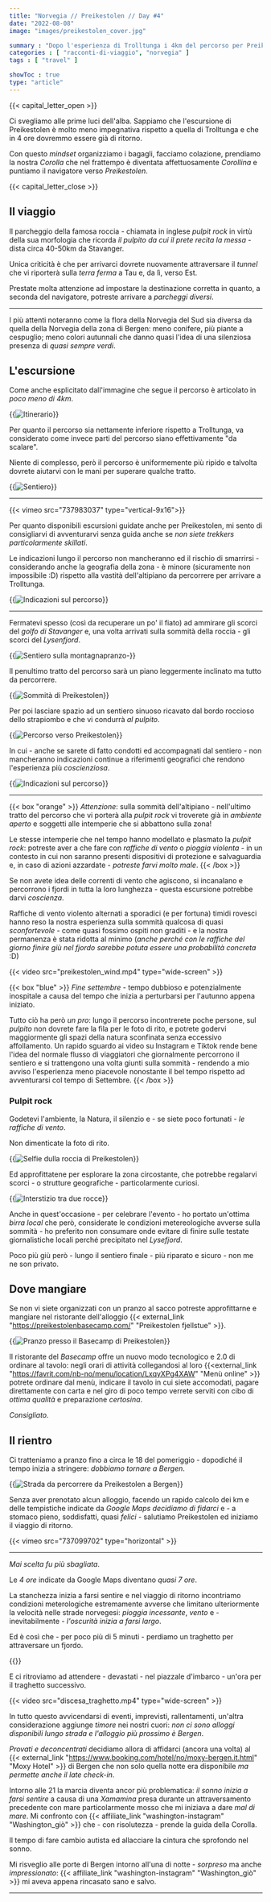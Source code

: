 ```yaml
---
title: "Norvegia // Preikestolen // Day #4"
date: "2022-08-08"
image: "images/preikestolen_cover.jpg"

summary : "Dopo l'esperienza di Trolltunga i 4km del percorso per Preikestolen ci paiono davvero una bazzecola. Molto meno impegnativa rispetto agli 11km di Trolltunga, avrete comunque a che fare con un percorso molto più ripido."
categories : [ "racconti-di-viaggio", "norvegia" ]
tags : [ "travel" ]

showToc : true
type: "article"
---
```


{{< capital_letter_open >}}

Ci svegliamo alle prime luci dell'alba. Sappiamo che l'escursione di Preikestolen è molto meno impegnativa rispetto a quella di Trolltunga e che in 4 ore dovremmo essere già di ritorno.

Con questo _mindset_ organizziamo i bagagli, facciamo colazione, prendiamo la nostra _Corolla_ che nel frattempo è diventata affettuosamente _Corollina_ e puntiamo il navigatore verso *Preikestolen*.

{{< capital_letter_close >}}


## Il viaggio

Il parcheggio della famosa roccia - chiamata in inglese _pulpit rock_ in virtù della sua morfologia che ricorda _il pulpito da cui il prete recita la messa_ - dista circa 40-50km da Stavanger.

Unica criticità è che per arrivarci dovrete nuovamente attraversare il _tunnel_ che vi riporterà sulla _terra ferma_ a Tau e, da lì, verso Est.

Prestate molta attenzione ad impostare la destinazione corretta in quanto, a seconda del navigatore, potreste arrivare a _parcheggi diversi_.

* * *

I più attenti noteranno come la flora della Norvegia del Sud sia diversa da quella della Norvegia della zona di Bergen: meno conifere, più piante a cespuglio; meno colori autunnali che danno quasi l'idea di una silenziosa presenza di _quasi sempre verdi_.



## L'escursione

Come anche esplicitato dall'immagine che segue il percorso è articolato in *poco meno di 4km*.

{{<image src="preikestolen_itinerario.jpg" alt="Itinerario" >}}

Per quanto il percorso sia nettamente inferiore rispetto a Trolltunga, va considerato come invece parti del percorso siano effettivamente "da scalare".

Niente di complesso, però il percorso è uniformemente più ripido e talvolta dovrete aiutarvi con le mani per superare qualche tratto.

{{<image src="preikestolen_inizio_percorso.jpg" alt="Sentiero" >}}

* * *

{{< vimeo src="737983037" type="vertical-9x16">}}

Per quanto disponibili escursioni guidate anche per Preikestolen, mi sento di consigliarvi di avventurarvi senza guida anche se *non siete trekkers particolarmente skillati*.

Le indicazioni lungo il percorso non mancheranno ed il rischio di smarrirsi - considerando anche la geografia della zona - è minore (sicuramente non impossibile :D) rispetto alla vastità dell'altipiano da percorrere per arrivare a Trolltunga.

{{<image src="preikestolen_indicazioni.jpg" alt="Indicazioni sul percorso" >}}

* * *

Fermatevi spesso (così da recuperare un po' il fiato) ad ammirare gli scorci del *golfo di Stavanger* e, una volta arrivati sulla sommità della roccia - gli scorci del *Lysenfjord*.

{{<image src="preikestolen_way_to.jpg" alt="Sentiero sulla montagnapranzo-" caption="Sentiero verso Preikestolen" type="wide-screen" >}}

Il penultimo tratto del percorso sarà un piano leggermente inclinato ma tutto da percorrere.

{{<image src="preikestolen_sommita.jpg" alt="Sommità di Preikestolen" caption="" type="wide-screen" >}}

Per poi lasciare spazio ad un sentiero sinuoso ricavato dal bordo roccioso dello strapiombo e che vi condurrà _al pulpito_.

{{<image src="preikestolen_sommita_percorso.jpg" alt="Percorso verso Preikestolen" >}}

In cui - anche se sarete di fatto condotti ed accompagnati dal sentiero - non mancheranno indicazioni continue a riferimenti geografici che rendono l'esperienza più _coscienziosa_.

{{<image src="sommita_indicazioni.jpg" alt="Indicazioni sul percorso" >}}

* * *

{{< box "orange" >}}
*Attenzione*: sulla sommità dell'altipiano - nell'ultimo tratto del percorso che vi porterà alla _pulpit rock_ vi troverete già in *ambiente aperto* e soggetti alle intemperie che si abbattono sulla zona!

Le stesse intemperie che nel tempo hanno modellato e plasmato la _pulpit rock_: potreste aver a che fare con *raffiche di vento* o *pioggia violenta* - in un contesto in cui non saranno presenti dispositivi di protezione e salvaguardia e, in caso di azioni azzardate - *potreste farvi molto male*.
{{< /box >}}

Se non avete idea delle correnti di vento che agiscono, si incanalano e percorrono i fjordi in tutta la loro lunghezza - questa escursione potrebbe darvi *coscienza*.

Raffiche di vento violento alternati a sporadici (e per fortuna) timidi rovesci hanno reso la nostra esperienza sulla sommità qualcosa di quasi _sconfortevole_ - come quasi fossimo ospiti non graditi - e la nostra permanenza è stata ridotta al minimo (*anche perché con le raffiche del giorno finire giù nel fjordo sarebbe potuta essere una probabilità concreta* :D)

{{< video src="preikestolen_wind.mp4" type="wide-screen" >}}

{{< box "blue" >}}
*Fine settembre* - tempo dubbioso e potenzialmente inospitale a causa del tempo che inizia a perturbarsi per l'autunno appena iniziato.

Tutto ciò ha però *un pro*: lungo il percorso incontrerete poche persone, sul _pulpito_ non dovrete fare la fila per le foto di rito, e potrete godervi maggiormente gli spazi della natura sconfinata senza eccessivo affollamento.
Un rapido sguardo ai video su Instagram e Tiktok rende bene l'idea del normale flusso di viaggiatori che giornalmente percorrono il sentiero e si trattengono una volta giunti sulla sommità - rendendo a mio avviso l'esperienza meno piacevole nonostante il bel tempo rispetto ad avventurarsi col tempo di Settembre.
{{< /box >}}

### Pulpit rock

Godetevi l'ambiente, la Natura, il silenzio e - se siete poco fortunati - *le raffiche di vento*.

Non dimenticate la foto di rito.

{{<image src="pulpit_rock_selfie.jpg" alt="Selfie dulla roccia di Preikestolen" caption="Selfie sulla Pulpit Rock" >}}

Ed approfittatene per esplorare la zona circostante, che potrebbe regalarvi scorci - o strutture geografiche - particolarmente curiosi.

{{<image src="interstizio_due_rocce.jpg" alt="Interstizio tra due rocce" >}}

Anche in quest'occasione - per celebrare l'evento - ho portato un'ottima _birra local_ che però, considerate le condizioni metereologiche avverse sulla sommità - ho preferito non consumare onde evitare di finire sulle testate giornalistiche locali perché precipitato nel *Lysefjord*.

Poco più giù però - lungo il sentiero finale - più riparato e sicuro - non me ne son privato.

## Dove mangiare

Se non vi siete organizzati con un pranzo al sacco potreste approfittarne e mangiare nel ristorante dell'alloggio {{< external_link "https://preikestolenbasecamp.com/" "Preikestolen fjellstue" >}}.

{{<image src="pranzo-cena-preikestolen.jpg" alt="Pranzo presso il Basecamp di Preikestolen" caption="Pranzo a Preikestolen" >}}

Il ristorante del _Basecamp_ offre un nuovo modo tecnologico e 2.0 di ordinare al tavolo: negli orari di attività collegandosi al loro {{<external_link "https://favrit.com/nb-no/menu/location/LxqyXPg4XAW" "Menù online" >}} potrete ordinare dal menù, indicare il tavolo in cui siete accomodati, pagare direttamente con carta e nel giro di poco tempo verrete serviti con cibo di *ottima qualità* e preparazione *certosina*.

*Consigliato.*

## Il rientro

Ci tratteniamo a pranzo fino a circa le 18 del pomeriggio - dopodiché il tempo inizia a stringere: *dobbiamo tornare a Bergen*.

{{<image src="percorso_to_bergen.jpg" alt="Strada da percorrere da Preikestolen a Bergen" caption="Percorso Preikestolen - bergen" >}}

Senza aver prenotato alcun alloggio, facendo un rapido calcolo dei km e delle tempistiche indicate da _Google Maps_ *decidiamo di fidarci* e - a stomaco pieno, soddisfatti, quasi _felici_ - salutiamo Preikestolen ed iniziamo il viaggio di ritorno.

{{< vimeo src="737099702" type="horizontal" >}}

* * *

*Mai scelta fu più sbagliata*.

Le _4 ore_ indicate da Google Maps diventano *quasi 7 ore*.

La stanchezza inizia a farsi sentire e nel viaggio di ritorno incontriamo condizioni meterologiche estremamente avverse che limitano ulteriormente la velocità nelle strade norvegesi: *pioggia incessante*, *vento* e - inevitabilmente - *l'oscurità inizia a farsi largo*.

Ed è così che - per poco più di 5 minuti - perdiamo un traghetto per attraversare un fjordo.

{{<image src="waiting_missed_boat.jpg" alt="" caption="" type="wide-screen" >}}

E ci ritroviamo ad attendere - devastati - nel piazzale d'imbarco - un'ora per il traghetto successivo.

{{< video src="discesa_traghetto.mp4" type="wide-screen" >}}

In tutto questo avvicendarsi di eventi, imprevisti, rallentamenti, un'altra considerazione aggiunge _timore_ nei nostri cuori: *non ci sono alloggi disponibili lungo strada e l'alloggio più prossimo è Bergen*.

*Provati e deconcentrati* decidiamo allora di affidarci (ancora una volta) al {{< external_link "https://www.booking.com/hotel/no/moxy-bergen.it.html" "Moxy Hotel" >}} di Bergen che non solo quella notte era disponibile *ma permette anche il late check-in*.

Intorno alle 21 la marcia diventa ancor più problematica: *il sonno inizia a farsi sentire* a causa di una *Xamamina* presa durante un attraversamento precedente con mare particolarmente mosso che mi iniziava a dare _mal di mare_.
Mi confronto con {{< affiliate_link "washington-instagram" "Washington_giò" >}} che - con risolutezza - prende la guida della Corolla.

Il tempo di fare cambio autista ed allacciare la cintura che sprofondo nel sonno.

Mi risveglio alle porte di Bergen intorno all'una di notte - *sorpreso* ma anche _impressionato_: {{< affiliate_link "washington-instagram" "Washington_giò" >}} mi aveva appena rincasato sano e salvo.

* * *




